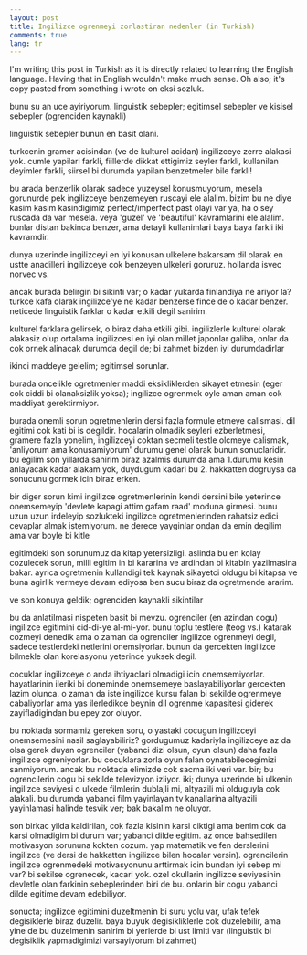 ```yaml
---
layout: post
title: Ingilizce ogrenmeyi zorlastiran nedenler (in Turkish)
comments: true
lang: tr
---
```


I'm writing this post in Turkish as it is directly related to learning the English language. Having that in English wouldn't make much sense. Oh also; it's copy pasted from something i wrote on eksi sozluk.

bunu su an uce ayiriyorum. linguistik sebepler; egitimsel sebepler ve kisisel sebepler (ogrenciden kaynakli) 

linguistik sebepler bunun en basit olani.

turkcenin gramer acisindan (ve de kulturel acidan) ingilizceye zerre alakasi yok. cumle yapilari farkli, fiillerde dikkat ettigimiz seyler farkli, kullanilan deyimler farkli, siirsel bi durumda yapilan benzetmeler bile farkli! 

bu arada benzerlik olarak sadece yuzeysel konusmuyorum, mesela gorunurde pek ingilizceye benzemeyen ruscayi ele alalim. bizim bu ne diye kasim kasim kasindigimiz perfect/imperfect past olayi var ya, ha o sey ruscada da var mesela. veya 'guzel' ve 'beautiful' kavramlarini ele alalim. bunlar distan bakinca benzer, ama detayli kullanimlari baya baya farkli iki kavramdir. 

dunya uzerinde ingilizceyi en iyi konusan ulkelere bakarsam dil olarak en ustte anadilleri ingilizceye cok benzeyen ulkeleri goruruz. hollanda isvec norvec vs. 

ancak burada belirgin bi sikinti var; o kadar yukarda finlandiya ne ariyor la? turkce kafa olarak ingilizce'ye ne kadar benzerse fince de o kadar benzer.
neticede linguistik farklar o kadar etkili degil sanirim. 

kulturel farklara gelirsek, o biraz daha etkili gibi. ingilizlerle kulturel olarak alakasiz olup ortalama ingilizcesi en iyi olan millet japonlar galiba, onlar da cok ornek alinacak durumda degil de; bi zahmet bizden iyi durumdadirlar

ikinci maddeye gelelim; egitimsel sorunlar.

burada oncelikle ogretmenler maddi eksikliklerden sikayet etmesin (eger cok ciddi bi olanaksizlik yoksa); ingilizce ogrenmek oyle aman aman cok maddiyat gerektirmiyor. 

burada onemli sorun ogretmenlerin dersi fazla formule etmeye calismasi. dil egitimi cok kati bi is degildir. hocalarin olmadik seyleri ezberletmesi, gramere fazla yonelim, ingilizceyi coktan secmeli testle olcmeye calismak, 'anliyorum ama konusamiyorum' durumu genel olarak bunun sonuclaridir. bu egilim son yillarda sanirim biraz azalmis durumda ama 1.durumu kesin anlayacak kadar alakam yok, duydugum kadari bu 2. hakkatten dogruysa da sonucunu gormek icin biraz erken. 

bir diger sorun kimi ingilizce ogretmenlerinin kendi dersini bile yeterince onemsemeyip 'devlete kapagi attim gafam raad' moduna girmesi. bunu uzun uzun irdeleyip sozlukteki ingilizce ogretmenlerinden rahatsiz edici cevaplar almak istemiyorum. ne derece yayginlar ondan da emin degilim ama var boyle bi kitle

egitimdeki son sorunumuz da kitap yetersizligi. aslinda bu en kolay cozulecek sorun, milli egitim in bi kararina ve ardindan bi kitabin yazilmasina bakar. ayrica ogretmenin kullandigi tek kaynak sikayetci oldugu bi kitapsa ve buna agirlik vermeye devam ediyosa ben sucu biraz da ogretmende ararim. 

ve son konuya geldik; ogrenciden kaynakli sikintilar

bu da anlatilmasi nispeten basit bi mevzu. ogrenciler (en azindan cogu) ingilizce egitimini cid-di-ye al-mi-yor. bunu toplu testlere (teog vs.) katarak cozmeyi denedik ama o zaman da ogrenciler ingilizce ogrenmeyi degil, sadece testlerdeki netlerini onemsiyorlar. bunun da gercekten ingilizce bilmekle olan korelasyonu yeterince yuksek degil. 

cocuklar ingilizceye o anda ihtiyaclari olmadigi icin onemsemiyorlar. hayatlarinin ileriki bi doneminde onemsemeye baslayabiliyorlar gercekten lazim olunca. o zaman da iste ingilizce kursu falan bi sekilde ogrenmeye cabaliyorlar ama yas ilerledikce beynin dil ogrenme kapasitesi giderek zayifladigindan bu epey zor oluyor. 

bu noktada sormamiz gereken soru, o yastaki cocugun ingilizceyi onemsemesini nasil saglayabiliriz? gordugumuz kadariyla ingilizceye az da olsa gerek duyan ogrenciler (yabanci dizi olsun, oyun olsun) daha fazla ingilizce ogreniyorlar. bu cocuklara zorla oyun falan oynatabilecegimizi sanmiyorum. ancak bu noktada elimizde cok sacma iki veri var. bir; bu ogrencilerin cogu bi sekilde televizyon izliyor. iki; dunya uzerinde bi ulkenin ingilizce seviyesi o ulkede filmlerin dublajli mi, altyazili mi olduguyla cok alakali. bu durumda yabanci film yayinlayan tv kanallarina altyazili yayinlamasi halinde tesvik ver; bak bakalim ne oluyor. 

son birkac yilda kaldirilan, cok fazla kisinin karsi ciktigi ama benim cok da karsi olmadigim bi durum var; yabanci dilde egitim. az once bahsedilen motivasyon sorununa kokten cozum. yap matematik ve fen derslerini ingilizce (ve dersi de hakkatten ingilizce bilen hocalar versin). ogrencilerin ingilizce ogrenmedeki motivasyonunu arttirmak icin bundan iyi sebep mi var? bi sekilse ogrenecek, kacari yok. ozel okullarin ingilizce seviyesinin devletle olan farkinin sebeplerinden biri de bu. onlarin bir cogu yabanci dilde egitime devam edebiliyor. 

sonucta; ingilizce egitimini duzeltmenin bi suru yolu var, ufak tefek degisiklerle biraz duzelir. baya buyuk degisikliklerle cok duzelebilir, ama yine de bu duzelmenin sanirim bi yerlerde bi ust limiti var (linguistik bi degisiklik yapmadigimizi varsayiyorum bi zahmet)
